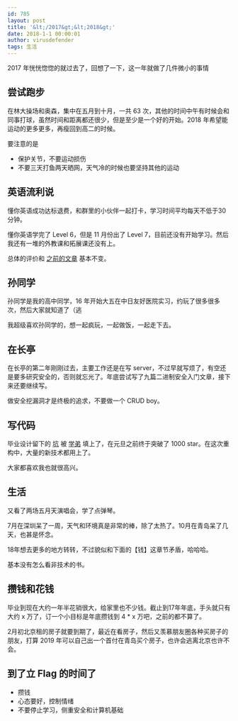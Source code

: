 ```yaml
---
id: 785
layout: post
title: '&lt;/2017&gt;&lt;2018&gt;'
date: 2018-1-1 00:00:01
author: virusdefender
tags: 生活
---
```


2017 年恍恍惚惚的就过去了，回想了一下，这一年就做了几件微小的事情

## 尝试跑步

在林大操场和奥森，集中在五月到十月，一共 63 次，其他的时间中午有时候会和同事打球，虽然时间和距离都还很少，但是至少是一个好的开始。2018 年希望能运动的更多更多，再瘦回到高二的时候。

要注意的是

 - 保护关节，不要运动损伤
 - 不要三天打鱼两天晒网，天气冷的时候也要坚持其他的运动

## 英语流利说

懂你英语成功达标退费，和群里的小伙伴一起打卡，学习时间平均每天不低于30分钟。

懂你英语学完了 Level 6，但是 11 月份出了 Level 7，目前还没有开始学习。然后我还有一堆的外教课和拓展课还没有上。

总体的评价和 [之前的文章](/index.php/archives/762/) 基本不变。

## 孙同学

孙同学是我的高中同学，16 年开始大五在中日友好医院实习，约玩了很多很多次，然后大家就知道了（逃

我超级喜欢孙同学的，想一起疯玩，一起做饭，一起走下去。

## 在长亭
 
在长亭的第二年刚刚过去，主要工作还是在写 server，不过早就写烦了，有空还是要多研究安全的，否则就忘光了。年底尝试写了九篇二进制安全入门文章，接下来还要继续写。

做安全挖漏洞才是终极的追求，不要做一个 CRUD boy。

## 写代码

毕业设计留下的 [坑](https://github.com/QingdaoU/OnlineJudge) 被 [学弟](https://rawidn.com/) 填上了，在元旦之前终于突破了 1000 star。在这次重构中，大量的新技术都用上了。

大家都喜欢我也就很高兴。

## 生活

又看了两场五月天演唱会，学了点弹琴。

7月在深圳呆了一周，天气和环境真是非常的棒，除了太热了。10月在青岛呆了几天，也甚是怀念。

18年想去更多的地方转转，不过貌似和下面的【钱】这章节矛盾，哈哈哈。

基本没有怎么看非技术的书。

## 攒钱和花钱

毕业到现在大约一年半花销很大，给家里也不少钱。截止到17年年底，手头就只有大约 x 万了，订一个小目标是年底攒钱到 4 * x 万吧，之前的都不算了。

2月初北京租的房子就要到期了，最近在看房子，然后又羡慕朋友圈各种买房子的朋友，打算 2019 年可以自己出一个首付在青岛买个房子，也许会逃离北京也许不会。

## 到了立 Flag 的时间了

 - 攒钱
 - 心态要好，控制情绪
 - 不要停止学习，侧重安全和计算机基础
